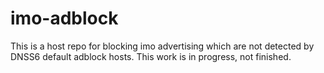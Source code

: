 # imo-adblock
This is a host repo for blocking imo advertising which are not detected by DNSS6 default adblock hosts. This work is in progress, not finished.
